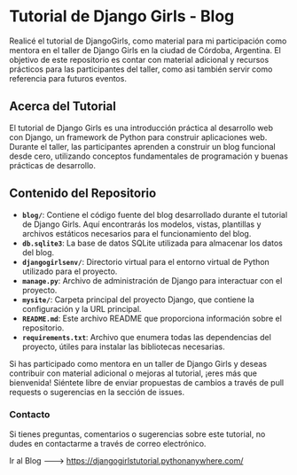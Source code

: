 # Tutorial de Django Girls - Blog
Realicé el tutorial de DjangoGirls, como material para mi participación como mentora en el taller de Django Girls en la ciudad de Córdoba, Argentina. 
El objetivo de este repositorio es contar con material adicional y recursos prácticos para las participantes del taller, como asi también servir como referencia para futuros eventos.

## Acerca del Tutorial
El tutorial de Django Girls es una introducción práctica al desarrollo web con Django, un framework de Python para construir aplicaciones web. Durante el taller, las participantes aprenden a construir un blog funcional desde cero, utilizando conceptos fundamentales de programación y buenas prácticas de desarrollo.


## Contenido del Repositorio
- **`blog/`**: Contiene el código fuente del blog desarrollado durante el tutorial de Django Girls. Aquí encontrarás los modelos, vistas, plantillas y archivos estáticos necesarios para el funcionamiento del blog.
- **`db.sqlite3`**: La base de datos SQLite utilizada para almacenar los datos del blog. 
- **`djangogirlsenv/`**: Directorio virtual para el entorno virtual de Python utilizado para el proyecto.
- **`manage.py`**: Archivo de administración de Django para interactuar con el proyecto.
- **`mysite/`**: Carpeta principal del proyecto Django, que contiene la configuración y la URL principal.
- **`README.md`**: Este archivo README que proporciona información sobre el repositorio.
- **`requirements.txt`**: Archivo que enumera todas las dependencias del proyecto, útiles para instalar las bibliotecas necesarias.

Si has participado como mentora en un taller de Django Girls y deseas contribuir con material adicional o mejoras al tutorial, ¡eres más que bienvenida! Siéntete libre de enviar propuestas de cambios a través de pull requests o sugerencias en la sección de issues.

### Contacto
Si tienes preguntas, comentarios o sugerencias sobre este tutorial, no dudes en contactarme a través de correo electrónico.

Ir al Blog ---> https://djangogirlstutorial.pythonanywhere.com/
